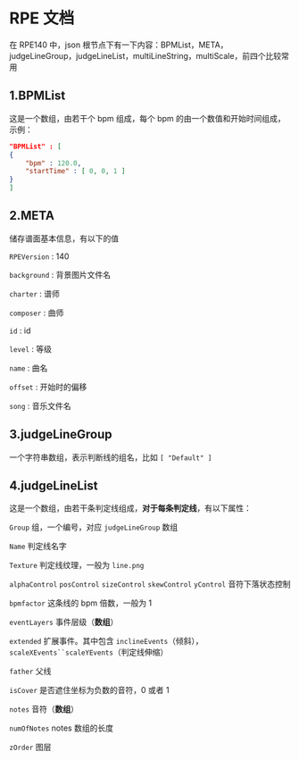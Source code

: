 # RPE 文档

在 RPE140 中，json 根节点下有一下内容：BPMList，META，judgeLineGroup，judgeLineList，multiLineString，multiScale，前四个比较常用

## 1.BPMList

这是一个数组，由若干个 bpm 组成，每个 bpm 的由一个数值和开始时间组成，示例：

```json
"BPMList" : [
{
    "bpm" : 120.0,
    "startTime" : [ 0, 0, 1 ]
}
]
```

## 2.META

储存谱面基本信息，有以下的值

`RPEVersion` : 140

`background` : 背景图片文件名

`charter` : 谱师

`composer` : 曲师

`id` : id

`level` : 等级

`name` : 曲名

`offset` : 开始时的偏移

`song` : 音乐文件名

## 3.judgeLineGroup

一个字符串数组，表示判断线的组名，比如 `[ "Default" ]`

## 4.judgeLineList

这是一个数组，由若干条判定线组成，**对于每条判定线**，有以下属性：

`Group` 组，一个编号，对应 `judgeLineGroup` 数组

`Name` 判定线名字

`Texture` 判定线纹理，一般为 `line.png`

`alphaControl` `posControl` `sizeControl` `skewControl` `yControl` 音符下落状态控制

`bpmfactor` 这条线的 bpm 倍数，一般为 1

`eventLayers` 事件层级（**数组**）

`extended` 扩展事件。其中包含 `inclineEvents`（倾斜），`scaleXEvents``scaleYEvents`（判定线伸缩）

`father` 父线

`isCover` 是否遮住坐标为负数的音符，0 或者 1

`notes` 音符（**数组**）

`numOfNotes` notes 数组的长度

`zOrder` 图层
